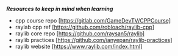 ***Resources to keep in mind when learning***
* cpp course repo [https://gitlab.com/GameDevTV/CPPCourse]
* raylab cpp ref [https://github.com/robloach/raylib-cpp]
* raylib core repo [https://github.com/raysan5/raylib]
* raylib practices [https://github.com/ianyepan/raylib-practices]
* raylib website [https://www.raylib.com/index.html]

